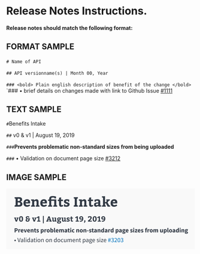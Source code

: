 # Release Notes Instructions.

#### Release notes should match the following format:

## FORMAT SAMPLE
`# Name of API`

`## API versionname(s) | Month 00, Year`

`### <bold> Plain english description of benefit of the change </bold>`
`### • brief details on changes made with link to Github Issue  [#1111](https://github.com)

## TEXT SAMPLE
`#`Benefits Intake

`##` v0 & v1 | August 19, 2019

`###`**Prevents problematic non-standard sizes from being uploaded**

`###` • Validation on document page size [#3212](https://github.com/department-of-veterans-affairs/vets-api/pull/3213)

## IMAGE SAMPLE
![Image description](releaseNotesFormat.png)
